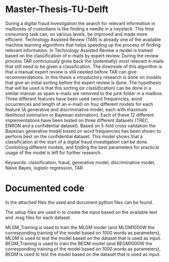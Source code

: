 # Master-Thesis-TU-Delft

During a digital fraud investigation the search for relevant information in mailboxes of custodians is like finding a needle in a haystack. This time consuming task can, on various levels, be improved and made more efficient. Technology Assisted Review (TAR) is already one of the available machine learning algorithms that helps speeding up the process of finding relevant information. In Technology Assisted Review a model is trained based on the classification of e-mails by expert review. During the review process TAR continuously gives back the (potentially) most relevant e-mails that still need to be given a classification. The downside of this algorithm is that a manual expert review is still needed before TAR can give recommendations. In this thesis a introductory research is done on models that give an initial sorting before the expert review is done. The hypothesis that will be used is that this sorting (or classification) can be done in a similar manner as spam e-mails are removed to the junk folder in a mailbox. Three different features have been used (word frequencies, word occurrences and length of an e-mail) on four different models for each feature (A generative and discriminative model, each with maximum likelihood estimation or Bayesian estimation). Each of these 12 different implementations have been tested on three different datasets (TREC, ENRON and a confidential dataset).  Based on 5-fold cross validation the Bayesian generative model based on word frequencies has been shown to perform best on the confidential dataset. This model shows that a classification at the start of a digital fraud investigation can be done. Combining different models, and finding the best parameters for practical usage of the model is left for further research.

Keywords: classification, fraud, generative model, discriminative model, Naive Bayes, logistic regression, TAR


# Documented code
In the attached files the used and document python files can be found.

The setup files are used in to create the input based on the available text and .msg files for each dataset.

MLGM_Training is used to train the MLGM model (and MLGM1000W the corresponding training of the model based on 1000 words as parameters), MLGM is used to test the model based on the dataset that is used as input.
BEGM_Training is used to train the BEGM model (and BEGM1000W the corresponding training of the model based on 1000 words as parameters), BEGM is used to test the model based on the dataset that is used as input.

